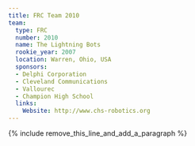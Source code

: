 ```yaml
---
title: FRC Team 2010
team:
  type: FRC
  number: 2010
  name: The Lightning Bots
  rookie_year: 2007
  location: Warren, Ohio, USA
  sponsors:
  - Delphi Corporation
  - Cleveland Communications
  - Vallourec
  - Champion High School
  links:
    Website: http://www.chs-robotics.org
---
```


{% include remove_this_line_and_add_a_paragraph %}